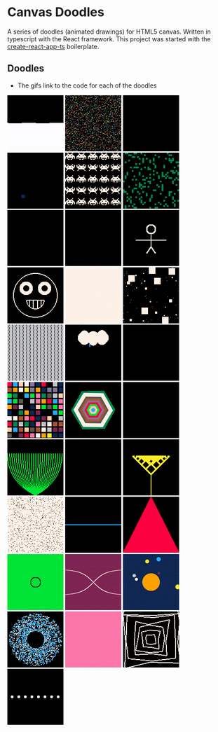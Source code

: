 # Canvas Doodles

A series of doodles (animated drawings) for HTML5 canvas. Written in typescript with the React framework. This project was started with the [create-react-app-ts](https://github.com/wmonk/create-react-app-typescript) boilerplate.

## Doodles

- The gifs link to the code for each of the doodles

[![11-12-2018](assets/20181112.gif)](src/Doodles/20181112.ts)
[![11-13-2018](assets/20181113.gif)](src/Doodles/20181113.ts)
[![11-14-2018](assets/20181114.gif)](src/Doodles/20181114.ts)
[![11-15-2018](assets/20181115.gif)](src/Doodles/20181115.ts)
[![11-16-2018](assets/20181116.gif)](src/Doodles/20181116.ts)
[![11-17-2018](assets/20181117.gif)](src/Doodles/20181117.ts)
[![11-18-2018](assets/20181118.gif)](src/Doodles/20181118.ts)
[![11-19-2018](assets/20181119.gif)](src/Doodles/20181119.ts)
[![11-20-2018](assets/20181120.gif)](src/Doodles/20181120.ts)
[![11-21-2018](assets/20181121.gif)](src/Doodles/20181121.ts)
[![11-22-2018](assets/20181122.gif)](src/Doodles/20181122.ts)
[![11-23-2018](assets/20181123.gif)](src/Doodles/20181123.ts)
[![11-24-2018](assets/20181124.gif)](src/Doodles/20181124.ts)
[![11-25-2018](assets/20181125.gif)](src/Doodles/20181125.ts)
[![11-26-2018](assets/20181126.gif)](src/Doodles/20181126.ts)
[![11-27-2018](assets/20181127.gif)](src/Doodles/20181127.ts)
[![11-28-2018](assets/20181128.gif)](src/Doodles/20181128.ts)
[![11-29-2018](assets/20181129.gif)](src/Doodles/20181129.ts)
[![11-30-2018](assets/20181130.gif)](src/Doodles/20181130.ts)
[![12-01-2018](assets/20181201.gif)](src/Doodles/20181201.ts)
[![12-02-2018](assets/20181202.gif)](src/Doodles/20181202.ts)
[![12-03-2018](assets/20181203.gif)](src/Doodles/20181203.ts)
[![12-04-2018](assets/20181204.gif)](src/Doodles/20181204.ts)
[![12-05-2018](assets/20181205.gif)](src/Doodles/20181205.ts)
[![12-06-2018](assets/20181206.gif)](src/Doodles/20181206.ts)
[![12-07-2018](assets/20181207.gif)](src/Doodles/20181207.ts)
[![12-08-2018](assets/20181208.gif)](src/Doodles/20181208.ts)
[![12-09-2018](assets/20181209.gif)](src/Doodles/20181209.ts)
[![12-10-2018](assets/20181210.gif)](src/Doodles/20181210.ts)
[![12-11-2018](assets/20181211.gif)](src/Doodles/20181211.ts)
[![12-12-2018](assets/20181212.gif)](src/Doodles/20181212.ts)
